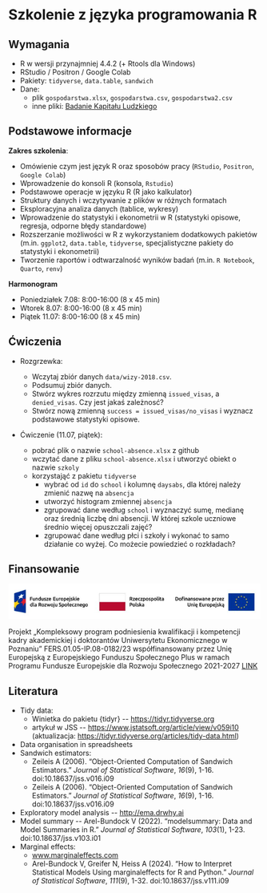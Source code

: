 # Szkolenie z języka programowania R

## Wymagania

+ R w wersji przynajmniej 4.4.2 (+ Rtools dla Windows)
+ RStudio / Positron / Google Colab
+ Pakiety: `tidyverse`, `data.table`, `sandwich`
+ Dane:
  + plik `gospodarstwa.xlsx`, `gospodarstwa.csv`, `gospodarstwa2.csv`
  + inne pliki: [Badanie Kapitału Ludzkiego](https://www.parp.gov.pl/component/site/site/bilans-kapitalu-ludzkiego#metodologiabadaniabkl)
  
## Podstawowe informacje

**Zakres szkolenia**:

-   Omówienie czym jest język R oraz sposobów pracy (`RStudio`,
    `Positron`, `Google Colab`)
-   Wprowadzenie do konsoli R (konsola, `Rstudio`)
-   Podstawowe operacje w języku R (R jako kalkulator)
-   Struktury danych i wczytywanie z plików w różnych formatach
-   Eksploracyjna analiza danych (tablice, wykresy)
-   Wprowadzenie do statystyki i ekonometrii w R (statystyki opisowe,
    regresja, odporne błędy standardowe)
-   Rozszerzanie możliwości w R z wykorzystaniem dodatkowych pakietów
    (m.in. `ggplot2`, `data.table`, `tidyverse`, specjalistyczne pakiety
    do statystyki i ekonometrii)
-   Tworzenie raportów i odtwarzalność wyników badań (m.in.
    `R Notebook`, `Quarto`, `renv`)

**Harmonogram**

+ Poniedziałek 7.08: 8:00-16:00 (8 x 45 min)
+ Wtorek 8.07: 8:00-16:00 (8 x 45 min)
+ Piątek 11.07: 8:00-16:00 (8 x 45 min)

## Ćwiczenia

+ Rozgrzewka:
    + Wczytaj zbiór danych `data/wizy-2018.csv`.
    + Podsumuj zbiór danych.
    + Stwórz wykres rozrzutu między zmienną `issued_visas`, a `denied_visas`. Czy jest jakaś zależnosć? 
    + Stwórz nową zmienną `success = issued_visas/no_visas` i wyznacz podstawowe statystyki opisowe.

+ Ćwiczenie (11.07, piątek):
    + pobrać plik o nazwie `school-absence.xlsx` z github
    + wczytać dane z pliku `school-absence.xlsx` i utworzyć obiekt o nazwie `szkoly`
    + korzystająć z pakietu `tidyverse`
        + wybrać od `id` do `school` i kolumnę `daysabs`, dla której należy zmienić nazwę na `absencja`
        + utworzyć histogram zmiennej `absencja`
        + zgrupować dane według `school` i wyznaczyć sumę, medianę oraz średnią liczbę dni absencji. W której szkole uczniowe średnio więcej opuszczali zajęć?
        + zgrupować dane według płci i szkoły i wykonać to samo działanie co wyżej. Co możecie powiedzieć o rozkładach? 
      
    

## Finansowanie

![](misc/logo-finansowanie.jpg)

Projekt „Kompleksowy program podniesienia kwalifikacji i kompetencji
kadry akademickiej i doktorantów Uniwersytetu Ekonomicznego w Poznaniu”
FERS.01.05-IP.08-0182/23 współfinansowany przez Unię Europejską z
Europejskiego Funduszu Społecznego Plus w ramach Programu Fundusze
Europejskie dla Rozwoju Społecznego 2021-2027 [LINK](https://ue.poznan.pl/pozyskiwanie-funduszy/kompleksowy-program-podniesienia-kwalifikacji-i-kompetencji-kadry-akademickiej-i-doktorantow-uniwersytetu-ekonomicznego-w-poznaniu/)

## Literatura

+ Tidy data:
    + Winietka do pakietu {tidyr} -- https://tidyr.tidyverse.org
    + artykuł w JSS -- https://www.jstatsoft.org/article/view/v059i10 (aktualizacja: https://tidyr.tidyverse.org/articles/tidy-data.html)
+ Data organisation in spreadsheets
+ Sandwich estimators:
    + Zeileis A (2006). “Object-Oriented Computation of Sandwich Estimators.” _Journal of Statistical Software_, *16*(9), 1-16. doi:10.18637/jss.v016.i09
    + Zeileis A (2006). “Object-Oriented Computation of Sandwich Estimators.” _Journal of Statistical Software_, *16*(9), 1-16. doi:10.18637/jss.v016.i09
+ Exploratory model analysis -- http://ema.drwhy.ai
+ Model summary -- Arel-Bundock V (2022). “modelsummary: Data and Model Summaries in R.” _Journal of Statistical Software_, *103*(1), 1-23. doi:10.18637/jss.v103.i01
+ Marginal effects:
    + www.marginaleffects.com
    + Arel-Bundock V, Greifer N, Heiss A (2024). “How to Interpret Statistical Models Using marginaleffects for R and Python.” _Journal of Statistical Software_, *111*(9), 1-32. doi:10.18637/jss.v111.i09



